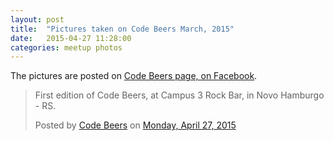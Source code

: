```yaml
---
layout: post
title:  "Pictures taken on Code Beers March, 2015"
date:   2015-04-27 11:28:00
categories: meetup photos
---
```


The pictures are posted on [Code Beers page, on Facebook](https://www.facebook.com/codebeersbrazil).

<div id="fb-root"></div><script>(function(d, s, id) {  var js, fjs = d.getElementsByTagName(s)[0];  if (d.getElementById(id)) return;  js = d.createElement(s); js.id = id;  js.src = "//connect.facebook.net/pt_BR/sdk.js#xfbml=1&version=v2.3";  fjs.parentNode.insertBefore(js, fjs);}(document, 'script', 'facebook-jssdk'));</script><div class="fb-post" data-href="https://www.facebook.com/media/set/?set=a.295137767276584.1073741829.288279664629061&amp;type=1" data-width="500"><div class="fb-xfbml-parse-ignore"><blockquote cite="https://www.facebook.com/media/set/?set=a.295137767276584.1073741829.288279664629061&amp;type=1"><p>First edition of Code Beers, at Campus 3 Rock Bar, in Novo Hamburgo - RS.</p>Posted by <a href="https://www.facebook.com/codebeersbrazil">Code Beers</a> on <a href="https://www.facebook.com/media/set/?set=a.295137767276584.1073741829.288279664629061&amp;type=1">Monday, April 27, 2015</a></blockquote></div></div>

